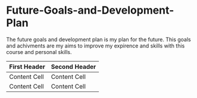 # Future-Goals-and-Development-Plan
The future goals and development plan is my plan for the future. This goals and achivments are my aims to improve my expirence and skills with this course and personal skills.


| First Header  | Second Header |
| ------------- | ------------- |
| Content Cell  | Content Cell  |
| Content Cell  | Content Cell  |
